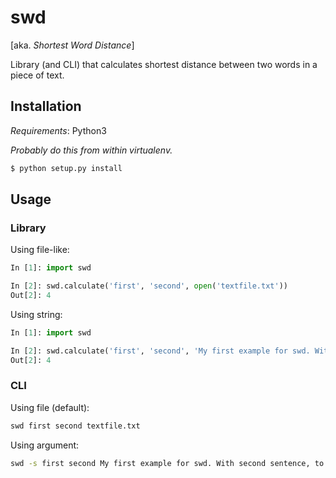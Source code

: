# swd

[aka. *Shortest Word Distance*]

Library (and CLI) that calculates shortest distance between two words in a piece of text.

## Installation

*Requirements*: Python3

*Probably do this from within virtualenv.*

```bash
$ python setup.py install
```

## Usage

### Library

Using file-like:

```python
In [1]: import swd

In [2]: swd.calculate('first', 'second', open('textfile.txt'))
Out[2]: 4
```

Using string:

```python
In [1]: import swd

In [2]: swd.calculate('first', 'second', 'My first example for swd. With second sentence, to make sense.')
Out[2]: 4
```

### CLI

Using file (default):

```bash
swd first second textfile.txt
```

Using argument:

```bash
swd -s first second My first example for swd. With second sentence, to make sense.
```
